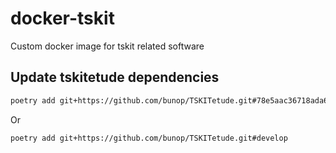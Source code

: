 # docker-tskit

Custom docker image for tskit related software

## Update tskitetude dependencies

```bash
poetry add git+https://github.com/bunop/TSKITetude.git#78e5aac36718ada60f73142296e66c25e87b76d6
```

Or

```bash
poetry add git+https://github.com/bunop/TSKITetude.git#develop
```
